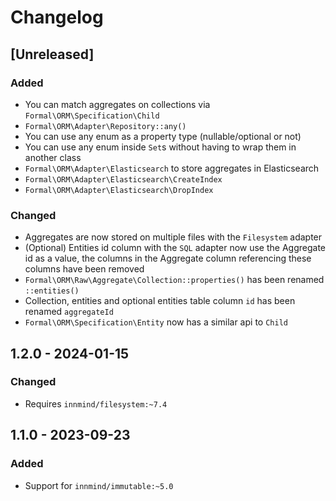 # Changelog

## [Unreleased]

### Added

- You can match aggregates on collections via `Formal\ORM\Specification\Child`
- `Formal\ORM\Adapter\Repository::any()`
- You can use any enum as a property type (nullable/optional or not)
- You can use any enum inside `Set`s without having to wrap them in another class
- `Formal\ORM\Adapter\Elasticsearch` to store aggregates in Elasticsearch
- `Formal\ORM\Adapter\Elasticsearch\CreateIndex`
- `Formal\ORM\Adapter\Elasticsearch\DropIndex`

### Changed

- Aggregates are now stored on multiple files with the `Filesystem` adapter
- (Optional) Entities id column with the `SQL` adapter now use the Aggregate id as a value, the columns in the Aggregate column referencing these columns have been removed
- `Formal\ORM\Raw\Aggregate\Collection::properties()` has been renamed `::entities()`
- Collection, entities and optional entities table column `id` has been renamed `aggregateId`
- `Formal\ORM\Specification\Entity` now has a similar api to `Child`

## 1.2.0 - 2024-01-15

### Changed

- Requires `innmind/filesystem:~7.4`

## 1.1.0 - 2023-09-23

### Added

- Support for `innmind/immutable:~5.0`
